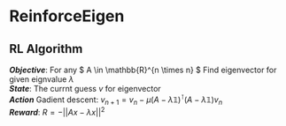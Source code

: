 # ReinforceEigen
## RL Algorithm
***Objective***: For any $ A \in \mathbb{R}^{n \times n} $ Find eigenvector for given eignvalue $\lambda$  
***State***: The currnt guess $v$ for eigenvector  
***Action*** Gadient descent:
$v_{n+1} = v_n - \mu (A-\lambda 𝟙)^\intercal (A-\lambda 𝟙)v_n$  
***Reward***: $R=-||Ax-\lambda x||^2$
